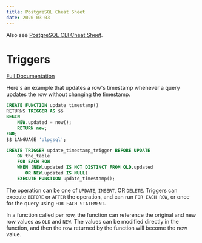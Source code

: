 ```yaml
---
title: PostgreSQL Cheat Sheet
date: 2020-03-03
---
```


Also see [PostgreSQL CLI Cheat Sheet](psql).

# Triggers

[Full Documentation](https://www.postgresql.org/docs/current/sql-createtrigger.html)

Here's an example that updates a row's timestamp whenever a query updates the row without changing the timestamp.

```sql
CREATE FUNCTION update_timestamp()
RETURNS TRIGGER AS $$
BEGIN
    NEW.updated = now();
    RETURN new;
END;
$$ LANGUAGE 'plpgsql';

CREATE TRIGGER update_timestamp_trigger BEFORE UPDATE
    ON the_table
    FOR EACH ROW
    WHEN (NEW.updated IS NOT DISTINCT FROM OLD.updated
       OR NEW.updated IS NULL)
    EXECUTE FUNCTION update_timestamp();
```

The operation can be one of `UPDATE`, `INSERT`, OR `DELETE`. Triggers can execute `BEFORE` or `AFTER` the operation, and can run `FOR EACH ROW`, or once for the query using `FOR EACH STATEMENT`.

In a function called per row, the function can reference the original and new row values as `OLD` and `NEW`. The values can be modified directly in the function, and then the row returned by the function will become the new value.
